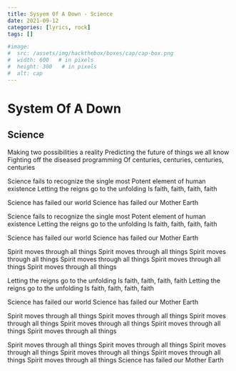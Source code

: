 ```yaml
---
title: Sysyem Of A Down - Science
date: 2021-09-12
categories: [lyrics, rock]
tags: []

#image:
#  src: /assets/img/hackthebox/boxes/cap/cap-box.png
#  width: 600   # in pixels
#  height: 300   # in pixels
#  alt: cap
---
```

# System Of A Down
## Science

Making two possibilities a reality
Predicting the future of things we all know
Fighting off the diseased programming
Of centuries, centuries, centuries, centuries

Science fails to recognize the single most
Potent element of human existence
Letting the reigns go to the unfolding
Is faith, faith, faith, faith

Science has failed our world
Science has failed our Mother Earth

Science fails to recognize the single most
Potent element of human existence
Letting the reigns go to the unfolding
Is faith, faith, faith, faith

Science has failed our world
Science has failed our Mother Earth

Spirit moves through all things
Spirit moves through all things
Spirit moves through all things
Spirit moves through all things
Spirit moves through all things
Spirit moves through all things

Letting the reigns go to the unfolding
Is faith, faith, faith, faith
Letting the reigns go to the unfolding
Is faith, faith, faith, faith

Science has failed our world
Science has failed our Mother Earth

Spirit moves through all things
Spirit moves through all things
Spirit moves through all things
Spirit moves through all things
Spirit moves through all things
Spirit moves through all things

Spirit moves through all things
Spirit moves through all things
Spirit moves through all things
Spirit moves through all things
Spirit moves through all things
Spirit moves through all things
Science has failed our Mother Earth

